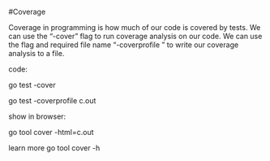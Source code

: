 #Coverage

Coverage in programming is how much of our code is covered by tests. We can use the “-cover” flag to run coverage analysis on our code. We can use the flag and required file name “-coverprofile <some file name>” to write our coverage analysis to a file.

code: 

go test -cover

go test -coverprofile c.out

show in browser:

go tool cover -html=c.out

learn more
go tool cover -h
